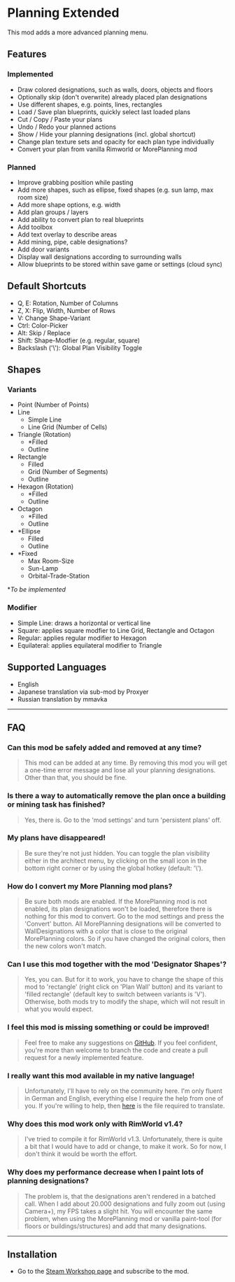 # Planning Extended

This mod adds a more advanced planning menu.

## Features

### Implemented

- Draw colored designations, such as walls, doors, objects and floors
- Optionally skip (don't overwrite) already placed plan designations
- Use different shapes, e.g. points, lines, rectangles
- Load / Save plan blueprints, quickly select last loaded plans
- Cut / Copy / Paste your plans
- Undo / Redo your planned actions
- Show / Hide your planning designations (incl. global shortcut)
- Change plan texture sets and opacity for each plan type individually
- Convert your plan from vanilla Rimworld or MorePlanning mod

### Planned

- Improve grabbing position while pasting
- Add more shapes, such as ellipse, fixed shapes (e.g. sun lamp, max room size)
- Add more shape options, e.g. width
- Add plan groups / layers
- Add ability to convert plan to real blueprints
- Add toolbox
- Add text overlay to describe areas
- Add mining, pipe, cable designations?
- Add door variants
- Display wall designations according to surrounding walls
- Allow blueprints to be stored within save game or settings (cloud sync)

## Default Shortcuts
- Q, E: Rotation, Number of Columns
- Z, X: Flip, Width, Number of Rows
- V: Change Shape-Variant
- Ctrl: Color-Picker
- Alt: Skip / Replace
- Shift: Shape-Modfier (e.g. regular, square)
- Backslash ('\\'): Global Plan Visibility Toggle

## Shapes

### Variants

- Point (Number of Points)
- Line
  - Simple Line
  - Line Grid (Number of Cells)
- Triangle (Rotation)
  - *Filled
  - Outline
- Rectangle
  - Filled
  - Grid (Number of Segments)
  - Outline
- Hexagon (Rotation)
  - *Filled
  - Outline
- Octagon
  - *Filled
  - Outline
- *Ellipse
  - Filled
  - Outline
- *Fixed
  - Max Room-Size
  - Sun-Lamp
  - Orbital-Trade-Station

**To be implemented*

### Modifier

- Simple Line: draws a horizontal or vertical line
- Square: applies square modfier to Line Grid, Rectangle and Octagon
- Regular: applies regular modifier to Hexagon
- Equilateral: applies equilateral modifier to Triangle

## Supported Languages
- English
- Japanese translation via sub-mod by Proxyer
- Russian translation by mmavka

---

## FAQ

### Can this mod be safely added and removed at any time?
> This mod can be added at any time. By removing this mod you will get a one-time error message and lose all your planning designations. Other than that, you should be fine.

### Is there a way to automatically remove the plan once a building or mining task has finished?
> Yes, there is. Go to the 'mod settings' and turn 'persistent plans' off.

### My plans have disappeared!
> Be sure they're not just hidden. You can toggle the plan visibility either in the architect menu, by clicking on the small icon in the bottom right corner or by using the global hotkey (default: '\\').

### How do I convert my More Planning mod plans?
> Be sure both mods are enabled. If the MorePlanning mod is not enabled, its plan designations won't be loaded, therefore there is nothing for this mod to convert. Go to the mod settings and press the 'Convert' button. All MorePlanning designations will be converted to WallDesignations with a color that is close to the original MorePlanning colors. So if you have changed the original colors, then the new colors won't match.

### Can I use this mod together with the mod 'Designator Shapes'?
> Yes, you can. But for it to work, you have to change the shape of this mod to 'rectangle' (right click on 'Plan Wall' button) and its variant to 'filled rectangle' (default key to switch between variants is 'V'). Otherwise, both mods try to modify the shape, which will not result in what you would expect.

### I feel this mod is missing something or could be improved!
> Feel free to make any suggestions on [GitHub](https://github.com/Scherub/rw-planning-extended/). If you feel confident, you're more than welcome to branch the code and create a pull request for a newly implemented feature.

### I really want this mod available in my native language!
> Unfortunately, I'll have to rely on the community here. I'm only fluent in German and English, everything else I require the help from one of you. If you're willing to help, then [here](https://steamcommunity.com/linkfilter/?url=https://github.com/Scherub/rw-planning-extended/blob/develop/Common/Languages/English/Keyed/Translations.xml) is the file required to translate.

### Why does this mod work only with RimWorld v1.4?
> I've tried to compile it for RimWorld v1.3. Unfortunately, there is quite a bit that I would have to add or change, to make it work. So for now, I don't think it would be worth the effort.

### Why does my performance decrease when I paint lots of planning designations?
> The problem is, that the designations aren't rendered in a batched call. When I add about 20.000 designations and fully zoom out (using Camera+), my FPS takes a slight hit. You will encounter the same problem, when using the MorePlanning mod or vanilla paint-tool (for floors or buildings/structures) and add that many designations.

---

## Installation

* Go to the [Steam Workshop page](https://steamcommunity.com/sharedfiles/filedetails/?id=2877392159) and subscribe to the mod.